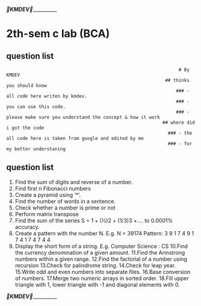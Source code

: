 ___________________________________________________________________💚KMDEV💚_____________________________________________________________________________
# 2th-sem c lab (BCA)
## question list  
                                                                    # By KMDEV
                                                               ## thinks you should know
                                                                   ### - all code here writen by kmdev.
                                                                   ### - you can use this code.
                                                                   ### - please make sure you understand the concept & how it work
                                                              ## where did i got the code
                                                                ### - the all code here is taken from google and edited by me
                                                                ### - for my better understaning 


## question list
1. Find the sum of digits and reverse of a number.
2. Find first n Fibonacci numbers
3. Create a pyramid using ‘*’.
4. Find the number of words in a sentence.
5. Check whether a number is prime or not
6. Perform matrix transpose
7. Find the sum of the series S = 1 + (½)2 + (1/3)3 +.... to 0.0001% accuracy.
8. Create a pattern with the number N.
                                    E.g. N = 39174
                                              Pattern:
                                              3 9 1 7 4
                                              9 1 7 4
                                              1 7 4
                                              7 4
                                              4
9. Display the short form of a string. E.g. Computer Science : CS
10.Find the currency denomination of a given amount.
11.Find the Armstrong numbers within a given range.
12.Find the factorial of a number using recursion
13.Check for palindrome string.
14.Check for leap year.
15.Write odd and even numbers into separate files.
16.Base conversion of numbers.
17.Merge two numeric arrays in sorted order.
18.Fill upper triangle with 1, lower triangle with -1 and diagonal elements with 0.
    
    
                                                                               
                    
                    
                    
___________________________________________________________________💚KMDEV💚_____________________________________________________________________________
